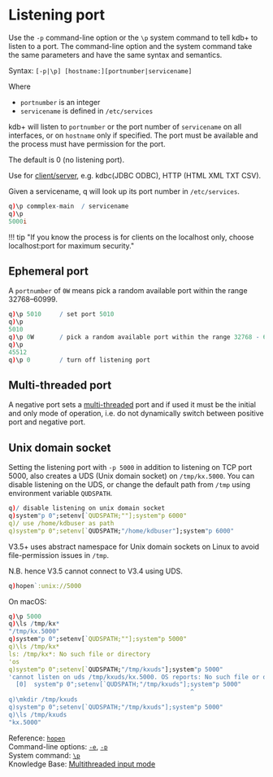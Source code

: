# Listening port



Use the `-p` command-line option or the `\p` system command to tell kdb+ to listen to a port. The command-line option and the system command take the same parameters and have the same syntax and semantics.

Syntax: `[-p|\p] [hostname:][portnumber|servicename]`

Where 

-   `portnumber` is an integer
-   `servicename` is defined in `/etc/services`

kdb+ will listen to `portnumber` or the port number of `servicename` on all interfaces, or on `hostname` only if specified. 
The port must be available and the process must have permission for the port.

The default is 0 (no listening port). 

Use for [client/server](../kb/client-server.md), e.g. kdbc(JDBC ODBC), HTTP (HTML XML TXT CSV).

Given a servicename, q will look up its port number in `/etc/services`.

```q
q)\p commplex-main  / servicename
q)\p 
5000i
```

!!! tip "If you know the process is for clients on the localhost only, choose localhost:port for maximum security."


## Ephemeral port

A `portnumber` of `0W` means pick a random available port within the range 32768–60999.

```q
q)\p 5010     / set port 5010
q)\p
5010
q)\p 0W       / pick a random available port within the range 32768 - 60999
q)\p
45512
q)\p 0        / turn off listening port
```


## Multi-threaded port

A negative port sets a [multi-threaded](../basics/peach.md) port and if used it must be the initial and only mode of operation, i.e. do not dynamically switch between positive port and negative port.


## Unix domain socket

Setting the listening port with `-p 5000`  in addition to listening on TCP port 5000, also creates a UDS (Unix domain socket) on `/tmp/kx.5000`.
You can disable listening on the UDS, or change the default path from `/tmp` using environment variable `QUDSPATH`.

```q
q)/ disable listening on unix domain socket
q)system"p 0";setenv[`QUDSPATH;""];system"p 6000" 
q)/ use /home/kdbuser as path
q)system"p 0";setenv[`QUDSPATH;"/home/kdbuser"];system"p 6000" 
```

V3.5+ uses abstract namespace for Unix domain sockets on Linux to avoid file-permission issues in `/tmp`.

N.B. hence V3.5 cannot connect to V3.4 using UDS.

```q
q)hopen`:unix://5000
```

On macOS:

```q
q)\p 5000
q)\ls /tmp/kx*
"/tmp/kx.5000"
q)system"p 0";setenv[`QUDSPATH;""];system"p 5000" 
q)\ls /tmp/kx*
ls: /tmp/kx*: No such file or directory
'os
q)system"p 0";setenv[`QUDSPATH;"/tmp/kxuds"];system"p 5000" 
'cannot listen on uds /tmp/kxuds/kx.5000. OS reports: No such file or directory
  [0]  system"p 0";setenv[`QUDSPATH;"/tmp/kxuds"];system"p 5000" 
                                                  ^
q)\mkdir /tmp/kxuds
q)system"p 0";setenv[`QUDSPATH;"/tmp/kxuds"];system"p 5000" 
q)\ls /tmp/kxuds
"kx.5000"
```

<i class="far fa-hand-point-right"></i>
Reference: [`hopen`](../ref/handles.md#hopen)  
Command-line options: [`-e`](cmdline.md#-e-tls-server-mode), 
[`-p`](cmdline.md#-p-listening-port)  
System command: [`\p`](syscmds.md#p-listening-port)  
Knowledge Base: [Multithreaded input mode](../kb/multithreaded-input.md)
